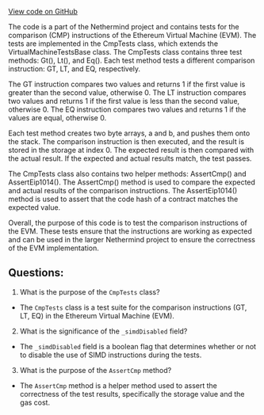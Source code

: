 [View code on GitHub](https://github.com/NethermindEth/nethermind/src/Nethermind/Nethermind.Evm.Test/CmpTests.cs)

The code is a part of the Nethermind project and contains tests for the comparison (CMP) instructions of the Ethereum Virtual Machine (EVM). The tests are implemented in the CmpTests class, which extends the VirtualMachineTestsBase class. The CmpTests class contains three test methods: Gt(), Lt(), and Eq(). Each test method tests a different comparison instruction: GT, LT, and EQ, respectively. 

The GT instruction compares two values and returns 1 if the first value is greater than the second value, otherwise 0. The LT instruction compares two values and returns 1 if the first value is less than the second value, otherwise 0. The EQ instruction compares two values and returns 1 if the values are equal, otherwise 0. 

Each test method creates two byte arrays, a and b, and pushes them onto the stack. The comparison instruction is then executed, and the result is stored in the storage at index 0. The expected result is then compared with the actual result. If the expected and actual results match, the test passes. 

The CmpTests class also contains two helper methods: AssertCmp() and AssertEip1014(). The AssertCmp() method is used to compare the expected and actual results of the comparison instructions. The AssertEip1014() method is used to assert that the code hash of a contract matches the expected value. 

Overall, the purpose of this code is to test the comparison instructions of the EVM. These tests ensure that the instructions are working as expected and can be used in the larger Nethermind project to ensure the correctness of the EVM implementation.
## Questions: 
 1. What is the purpose of the `CmpTests` class?
- The `CmpTests` class is a test suite for the comparison instructions (GT, LT, EQ) in the Ethereum Virtual Machine (EVM).

2. What is the significance of the `_simdDisabled` field?
- The `_simdDisabled` field is a boolean flag that determines whether or not to disable the use of SIMD instructions during the tests.

3. What is the purpose of the `AssertCmp` method?
- The `AssertCmp` method is a helper method used to assert the correctness of the test results, specifically the storage value and the gas cost.